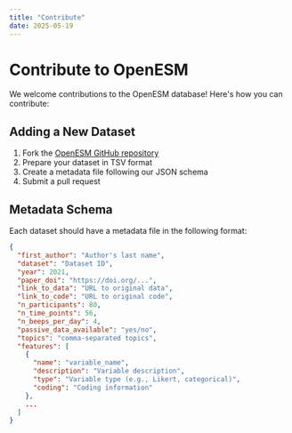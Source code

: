 ```yaml
---
title: "Contribute"
date: 2025-05-19
---
```


# Contribute to OpenESM

We welcome contributions to the OpenESM database! Here's how you can contribute:

## Adding a New Dataset

1. Fork the [OpenESM GitHub repository](https://github.com/bsiepe/openesm)
2. Prepare your dataset in TSV format
3. Create a metadata file following our JSON schema
4. Submit a pull request

## Metadata Schema

Each dataset should have a metadata file in the following format:

```json
{
  "first_author": "Author's last name",
  "dataset": "Dataset ID",
  "year": 2021,
  "paper_doi": "https://doi.org/...",
  "link_to_data": "URL to original data",
  "link_to_code": "URL to original code",
  "n_participants": 80,
  "n_time_points": 56,
  "n_beeps_per_day": 4,
  "passive_data_available": "yes/no",
  "topics": "comma-separated topics",
  "features": [
    {
      "name": "variable_name",
      "description": "Variable description",
      "type": "Variable type (e.g., Likert, categorical)",
      "coding": "Coding information"
    },
    ...
  ]
}
``` 
